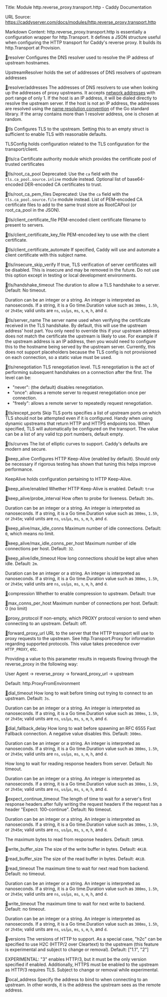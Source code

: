 Title: Module http.reverse_proxy.transport.http - Caddy Documentation

URL Source: https://caddyserver.com/docs/modules/http.reverse_proxy.transport.http

Markdown Content:
http.reverse_proxy.transport.http is essentially a configuration wrapper for http.Transport. It defines a JSON structure useful when configuring the HTTP transport for Caddy's reverse proxy. It builds its http.Transport at Provision.

[🔗](https://caddyserver.com/docs/modules/http.reverse_proxy.transport.http#resolver)resolver
Configures the DNS resolver used to resolve the IP address of upstream hostnames.

UpstreamResolver holds the set of addresses of DNS resolvers of upstream addresses

[🔗](https://caddyserver.com/docs/modules/http.reverse_proxy.transport.http#resolver/addresses)resolver/addresses
The addresses of DNS resolvers to use when looking up the addresses of proxy upstreams. It accepts [network addresses](https://caddyserver.com/docs/conventions#network-addresses) with port range of only 1. If the host is an IP address, it will be dialed directly to resolve the upstream server. If the host is not an IP address, the addresses are resolved using the [name resolution convention](https://golang.org/pkg/net/#hdr-Name_Resolution) of the Go standard library. If the array contains more than 1 resolver address, one is chosen at random.

[🔗](https://caddyserver.com/docs/modules/http.reverse_proxy.transport.http#tls)tls
Configures TLS to the upstream. Setting this to an empty struct is sufficient to enable TLS with reasonable defaults.

TLSConfig holds configuration related to the TLS configuration for the transport/client.

[🔗](https://caddyserver.com/docs/modules/http.reverse_proxy.transport.http#tls/ca)tls/ca
Certificate authority module which provides the certificate pool of trusted certificates

[🔗](https://caddyserver.com/docs/modules/http.reverse_proxy.transport.http#tls/root_ca_pool)tls/root_ca_pool
Deprecated: Use the `ca` field with the `tls.ca_pool.source.inline` module instead. Optional list of base64-encoded DER-encoded CA certificates to trust.

[🔗](https://caddyserver.com/docs/modules/http.reverse_proxy.transport.http#tls/root_ca_pem_files)tls/root_ca_pem_files
Deprecated: Use the `ca` field with the `tls.ca_pool.source.file` module instead. List of PEM-encoded CA certificate files to add to the same trust store as RootCAPool (or root_ca_pool in the JSON).

[🔗](https://caddyserver.com/docs/modules/http.reverse_proxy.transport.http#tls/client_certificate_file)tls/client_certificate_file
PEM-encoded client certificate filename to present to servers.

[🔗](https://caddyserver.com/docs/modules/http.reverse_proxy.transport.http#tls/client_certificate_key_file)tls/client_certificate_key_file
PEM-encoded key to use with the client certificate.

[🔗](https://caddyserver.com/docs/modules/http.reverse_proxy.transport.http#tls/client_certificate_automate)tls/client_certificate_automate
If specified, Caddy will use and automate a client certificate with this subject name.

[🔗](https://caddyserver.com/docs/modules/http.reverse_proxy.transport.http#tls/insecure_skip_verify)tls/insecure_skip_verify
If true, TLS verification of server certificates will be disabled. This is insecure and may be removed in the future. Do not use this option except in testing or local development environments.

[🔗](https://caddyserver.com/docs/modules/http.reverse_proxy.transport.http#tls/handshake_timeout)tls/handshake_timeout
The duration to allow a TLS handshake to a server. Default: No timeout.

Duration can be an integer or a string. An integer is interpreted as nanoseconds. If a string, it is a Go time.Duration value such as `300ms`, `1.5h`, or `2h45m`; valid units are `ns`, `us`/`µs`, `ms`, `s`, `m`, `h`, and `d`.

[🔗](https://caddyserver.com/docs/modules/http.reverse_proxy.transport.http#tls/server_name)tls/server_name
The server name used when verifying the certificate received in the TLS handshake. By default, this will use the upstream address' host part. You only need to override this if your upstream address does not match the certificate the upstream is likely to use. For example if the upstream address is an IP address, then you would need to configure this to the hostname being served by the upstream server. Currently, this does not support placeholders because the TLS config is not provisioned on each connection, so a static value must be used.

[🔗](https://caddyserver.com/docs/modules/http.reverse_proxy.transport.http#tls/renegotiation)tls/renegotiation
TLS renegotiation level. TLS renegotiation is the act of performing subsequent handshakes on a connection after the first. The level can be:

*   "never": (the default) disables renegotiation.
*   "once": allows a remote server to request renegotiation once per connection.
*   "freely": allows a remote server to repeatedly request renegotiation.

[🔗](https://caddyserver.com/docs/modules/http.reverse_proxy.transport.http#tls/except_ports)tls/except_ports
Skip TLS ports specifies a list of upstream ports on which TLS should not be attempted even if it is configured. Handy when using dynamic upstreams that return HTTP and HTTPS endpoints too. When specified, TLS will automatically be configured on the transport. The value can be a list of any valid tcp port numbers, default empty.

[🔗](https://caddyserver.com/docs/modules/http.reverse_proxy.transport.http#tls/curves)tls/curves
The list of elliptic curves to support. Caddy's defaults are modern and secure.

[🔗](https://caddyserver.com/docs/modules/http.reverse_proxy.transport.http#keep_alive)keep_alive
Configures HTTP Keep-Alive (enabled by default). Should only be necessary if rigorous testing has shown that tuning this helps improve performance.

KeepAlive holds configuration pertaining to HTTP Keep-Alive.

[🔗](https://caddyserver.com/docs/modules/http.reverse_proxy.transport.http#keep_alive/enabled)keep_alive/enabled
Whether HTTP Keep-Alive is enabled. Default: `true`

[🔗](https://caddyserver.com/docs/modules/http.reverse_proxy.transport.http#keep_alive/probe_interval)keep_alive/probe_interval
How often to probe for liveness. Default: `30s`.

Duration can be an integer or a string. An integer is interpreted as nanoseconds. If a string, it is a Go time.Duration value such as `300ms`, `1.5h`, or `2h45m`; valid units are `ns`, `us`/`µs`, `ms`, `s`, `m`, `h`, and `d`.

[🔗](https://caddyserver.com/docs/modules/http.reverse_proxy.transport.http#keep_alive/max_idle_conns)keep_alive/max_idle_conns
Maximum number of idle connections. Default: `0`, which means no limit.

[🔗](https://caddyserver.com/docs/modules/http.reverse_proxy.transport.http#keep_alive/max_idle_conns_per_host)keep_alive/max_idle_conns_per_host
Maximum number of idle connections per host. Default: `32`.

[🔗](https://caddyserver.com/docs/modules/http.reverse_proxy.transport.http#keep_alive/idle_timeout)keep_alive/idle_timeout
How long connections should be kept alive when idle. Default: `2m`.

Duration can be an integer or a string. An integer is interpreted as nanoseconds. If a string, it is a Go time.Duration value such as `300ms`, `1.5h`, or `2h45m`; valid units are `ns`, `us`/`µs`, `ms`, `s`, `m`, `h`, and `d`.

[🔗](https://caddyserver.com/docs/modules/http.reverse_proxy.transport.http#compression)compression
Whether to enable compression to upstream. Default: true

[🔗](https://caddyserver.com/docs/modules/http.reverse_proxy.transport.http#max_conns_per_host)max_conns_per_host
Maximum number of connections per host. Default: 0 (no limit)

[🔗](https://caddyserver.com/docs/modules/http.reverse_proxy.transport.http#proxy_protocol)proxy_protocol
If non-empty, which PROXY protocol version to send when connecting to an upstream. Default: off.

[🔗](https://caddyserver.com/docs/modules/http.reverse_proxy.transport.http#forward_proxy_url)forward_proxy_url
URL to the server that the HTTP transport will use to proxy requests to the upstream. See http.Transport.Proxy for information regarding supported protocols. This value takes precedence over `HTTP_PROXY`, etc.

Providing a value to this parameter results in requests flowing through the reverse_proxy in the following way:

User Agent -> reverse_proxy -> forward_proxy_url -> upstream

Default: http.ProxyFromEnvironment

[🔗](https://caddyserver.com/docs/modules/http.reverse_proxy.transport.http#dial_timeout)dial_timeout
How long to wait before timing out trying to connect to an upstream. Default: `3s`.

Duration can be an integer or a string. An integer is interpreted as nanoseconds. If a string, it is a Go time.Duration value such as `300ms`, `1.5h`, or `2h45m`; valid units are `ns`, `us`/`µs`, `ms`, `s`, `m`, `h`, and `d`.

[🔗](https://caddyserver.com/docs/modules/http.reverse_proxy.transport.http#dial_fallback_delay)dial_fallback_delay
How long to wait before spawning an RFC 6555 Fast Fallback connection. A negative value disables this. Default: `300ms`.

Duration can be an integer or a string. An integer is interpreted as nanoseconds. If a string, it is a Go time.Duration value such as `300ms`, `1.5h`, or `2h45m`; valid units are `ns`, `us`/`µs`, `ms`, `s`, `m`, `h`, and `d`.

How long to wait for reading response headers from server. Default: No timeout.

Duration can be an integer or a string. An integer is interpreted as nanoseconds. If a string, it is a Go time.Duration value such as `300ms`, `1.5h`, or `2h45m`; valid units are `ns`, `us`/`µs`, `ms`, `s`, `m`, `h`, and `d`.

[🔗](https://caddyserver.com/docs/modules/http.reverse_proxy.transport.http#expect_continue_timeout)expect_continue_timeout
The length of time to wait for a server's first response headers after fully writing the request headers if the request has a header "Expect: 100-continue". Default: No timeout.

Duration can be an integer or a string. An integer is interpreted as nanoseconds. If a string, it is a Go time.Duration value such as `300ms`, `1.5h`, or `2h45m`; valid units are `ns`, `us`/`µs`, `ms`, `s`, `m`, `h`, and `d`.

The maximum bytes to read from response headers. Default: `10MiB`.

[🔗](https://caddyserver.com/docs/modules/http.reverse_proxy.transport.http#write_buffer_size)write_buffer_size
The size of the write buffer in bytes. Default: `4KiB`.

[🔗](https://caddyserver.com/docs/modules/http.reverse_proxy.transport.http#read_buffer_size)read_buffer_size
The size of the read buffer in bytes. Default: `4KiB`.

[🔗](https://caddyserver.com/docs/modules/http.reverse_proxy.transport.http#read_timeout)read_timeout
The maximum time to wait for next read from backend. Default: no timeout.

Duration can be an integer or a string. An integer is interpreted as nanoseconds. If a string, it is a Go time.Duration value such as `300ms`, `1.5h`, or `2h45m`; valid units are `ns`, `us`/`µs`, `ms`, `s`, `m`, `h`, and `d`.

[🔗](https://caddyserver.com/docs/modules/http.reverse_proxy.transport.http#write_timeout)write_timeout
The maximum time to wait for next write to backend. Default: no timeout.

Duration can be an integer or a string. An integer is interpreted as nanoseconds. If a string, it is a Go time.Duration value such as `300ms`, `1.5h`, or `2h45m`; valid units are `ns`, `us`/`µs`, `ms`, `s`, `m`, `h`, and `d`.

[🔗](https://caddyserver.com/docs/modules/http.reverse_proxy.transport.http#versions)versions
The versions of HTTP to support. As a special case, "h2c" can be specified to use H2C (HTTP/2 over Cleartext) to the upstream (this feature is experimental and subject to change or removal). Default: ["1.1", "2"]

EXPERIMENTAL: "3" enables HTTP/3, but it must be the only version specified if enabled. Additionally, HTTPS must be enabled to the upstream as HTTP/3 requires TLS. Subject to change or removal while experimental.

[🔗](https://caddyserver.com/docs/modules/http.reverse_proxy.transport.http#local_address)local_address
Specify the address to bind to when connecting to an upstream. In other words, it is the address the upstream sees as the remote address.
